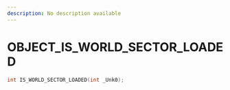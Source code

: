 ```yaml
---
description: No description available 
---
```


# OBJECT\_IS_WORLD_SECTOR_LOADED

```cpp
int IS_WORLD_SECTOR_LOADED(int _Unk0);
```